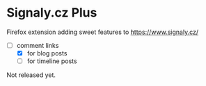 # Signaly.cz Plus

Firefox extension adding sweet features to https://www.signaly.cz/

* [ ] comment links
  * [x] for blog posts
  * [ ] for timeline posts

Not released yet.
